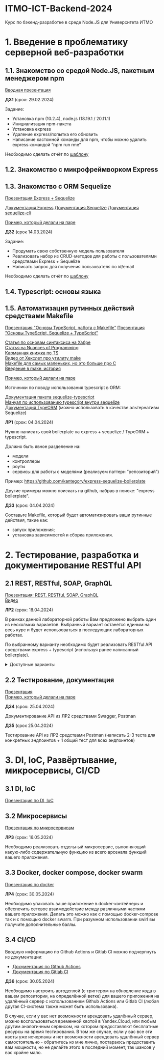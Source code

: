 # ITMO-ICT-Backend-2024

Курс по бэкенд-разработке в среде Node.JS для Университета ИТМО

# 1. Введение в проблематику серверной веб-разработки
## 1.1. Знакомство со средой Node.JS, пакетным менеджером npm

[Вводная презентация](https://docs.google.com/presentation/d/1jPnw4sra6DSnoHs6OIp7LF9t68blBGKu_FKxSyGUX3k/edit?usp=sharing)

**ДЗ1** (срок: 29.02.2024)

Задание:

- Установка npm (10.2.4), node.js (18.19.1 / 20.11.1)
- Инициализация npm-пакета
- Установка express
- Удаление express/попытка его обновить
- Написание кастомной команды для npm, чтобы можно удалить express командой “npm run rme”

Необходимо сделать отчёт по [шаблону](https://docs.google.com/document/d/1aAUawxv6_5k_Na7bLqrfUFANodyl89uPHXY4IKXS8WE/edit?usp=sharing)

## 1.2. Знакомство с микрофреймворком Express
## 1.3. Знакомство с ORM Sequelize

[Презентация Express + Sequelize](https://docs.google.com/presentation/d/1QAyV4WYFkILzhd-f13J06z94X6vAmWrWlfM6RNvXiGo/edit?usp=sharing)

[Документация Express](http://expressjs.com/en/starter/hello-world.html)
[Документация Sequelize](https://sequelize.org/master/)
[Документация sequelize-cli](https://openbase.com/js/sequelize-cli/documentation)

[Пример, который делали на паре](https://github.com/kantegory/mentoring/tree/master/14_express_example)

**ДЗ2** (срок 14.03.2024)

Задание:

- Продумать свою собственную модель пользователя
- Реализовать набор из CRUD-методов для работы с пользователями средствами Express + Sequelize
- Написать запрос для получения пользователя по id/email

Необходимо сделать отчёт по [шаблону](https://docs.google.com/document/d/1aAUawxv6_5k_Na7bLqrfUFANodyl89uPHXY4IKXS8WE/edit?usp=sharing)

## 1.4. Typescript: основы языка
## 1.5. Автоматизация рутинных действий средствами Makefile

[Презентация "Основы TypeScript, работа с Makefile"](https://docs.google.com/presentation/d/11LDwQ0tV_YmnsBNXtNYqB2yoEwfEK8UkzYIH6r0G3GI/edit?usp=sharing)
[Презентация "Основы TypeScript, Sequelize + TypeScript"](https://docs.google.com/presentation/d/14uSAQEZj6Lk-VC5rmvT0Gi1XWO1EX24g3ljL1u4KECg/edit?usp=sharing)

[Статья по основам синтаксиса на Хабре](https://habr.com/ru/company/nix/blog/301002/)  
[Статья на Nuances of Programming](https://nuancesprog.ru/p/14210/)  
[Карманная книжка по TS](https://typescript-handbook.ru/docs/ts-1/)  
[Видео от Хекслет про утилиту make](https://www.youtube.com/watch?v=pK9mF5aK05Q)  
[Makefile для самых маленьких, но это больше про C](https://habr.com/ru/post/155201/)  
[Введение в make: история](http://pushorigin.ru/bash/make)  

[Пример, который делали на паре](https://github.com/kantegory/mentoring/tree/master/15_express_typescript_example)

Источники по поводу использования typescript в ORM:

[Документация пакета sequelize-typescript](https://www.npmjs.com/package/sequelize-typescript)  
[Мануал по использованию typescript внутри sequelize](https://sequelize.org/master/manual/typescript.html)  
[Документация TypeORM](https://typeorm.io/) (можно использовать в качестве альтернативы Sequelize)  

**ЛР1** (срок: 04.04.2024)

Нужно написать свой boilerplate на express + sequelize / TypeORM + typescript.

Должно быть явное разделение на:
- модели
- контроллеры
- роуты
- сервисы для работы с моделями (реализуем паттерн “репозиторий”)

Пример: https://github.com/kantegory/express-sequelize-boilerplate 

Другие примеры можно поискать на github, набрав в поиске: "express boilerplate".

**ДЗ3** (срок: 04.04.2024)

Составьте Makefile, который будет автоматизировать ваши рутинные действия, такие как:

- запуск приложения;
- установка зависимостей и сборка приложения.

# 2. Тестирование, разработка и документирование RESTful API

## 2.1 REST, RESTful, SOAP, GraphQL

[Презентация: REST, RESTful, SOAP, GraphQL](https://docs.google.com/presentation/d/1ybKVSHdytRT0kugKoyy5t19WOaevwJBxrx7u1hg33NE/edit?usp=sharing)  
[Видео](https://www.youtube.com/watch?v=we4NVJtY_4E)

**ЛР2** (срок: 18.04.2024)

В рамках данной лабораторной работы Вам предложено выбрать один из нескольких вариантов. Выбранный вариант останется единым на весь курс и будет использоваться в последующих лабораторных работах.

По выбранному варианту необходимо будет реализовать RESTful API средствами express + typescript (используя ранее написанный boilerplate).

<details>
  <summary>Доступные варианты</summary>

1) Платформа для проведения онлайн-хакатонов (пример: https://devpost.com)

Есть несколько сущностей: жюри хакатона, участники, главный администратор, кураторы задач. У участников есть возможность выбрать одну из задач (регистрируется и имеет доступ к системе только капитан команды), после выбора задачи капитан может предложить решение, скачать какие-то файлы, которые ему предложены, посмотреть на ссылки, которые есть в задаче.

Ссылки и файлы к задачам добавляют кураторы задач через отдельный админский интерфейс, кроме того у них есть доступ к решениям, как и у членов жюри. Куратор может назначаться только на одну задачу и проводить консультации (например, в Zoom, ссылку на консультацию он крепит к самой задаче и это выводится у команды в ЛК). Жюри может оценивать решения участников, с комментариями, сортировать решения по дате публикации.

Капитан при регистрации заполняет только свои учётные данные, после в кабинете команды — он может заполнить данные по каждому участнику, название команды и какой-нибудь условный девиз/описание.

У главного админа есть доступ ко всему, но он не может добавлять команды и редактировать их решения. Так же, не имеет права оценивать решения участников. Только просматривать. Ещё он может создавать задачи, которые потом будут дополнять кураторы. Ну и назначать кураторов на задачи, разумеется.

**В качестве микросервисов можно вынести**: сервис авторизации, сервис для консультаций, сервис для оценки решений участников членами жюри.

***Поскольку этот вариант является довольно объёмным и сложным — для его выполнения можно объединиться в команды по 2-3 человека, но нужно об этом заранее предупредить.***

2) Сервис для буккроссинга. Требуемый функционал: регистрация, авторизация, создание списка своих книг, создание заявок на обмен книгами, работа с заявками на обмен.

**В качестве микросервисов можно вынести**: сервис для парсинга открытых источников с книгами, сервис для работы с заявками на обмен, сервис авторизации.

3) Сервис-помощник в планировании путешествий. Требуемый функционал: регистрация, авторизация, создание профиля, создание поездки с заполнением информации о ней, поиск по существующим предложениям для поездок, предложения для новой созданной поездки на основе интересов пользователя.

**В качестве микросервисов можно вынести**: сервис для авторизации и регистрации, сервис для парсинга открытых источников с достопримечательностями, сервис для организации поездок.

***Можно сделать в паре при двух условиях: наличие рекомендательной системы для предложения мест, которые стоит посетить или увеличение объёма работы в несколько раз (это надо согласовать).***

4) Сервис для управления умным домом. Требуемый функционал: регистрация, авторизация, создание профиля, добавление нового устройства, настройка устройства, создание сценариев, запуск сценариев по триггерам/либо по времени (запуск сценариев можно сымитировать, главное, чтобы о запуске сохранилась информация в логах).

**В качестве микросервиса можно вынести**: сервис для авторизации и регистрации, сервис для работы с устройствами, сервис для запуска сценариев.

5) Сервис для работы с магазином одежды. Требуемый функционал: регистрация, авторизация, создание профиля, работа с товарами, просмотр количества единиц товара, управление скидками и акциями, работа с базой клиентов.

**В качестве микросервиса можно вынести**: сервис для авторизации и регистрации, сервис учёта товаров, сервис для покупок товаров, сервис для управлениями скидками, сервис парсинга товаров из открытых источников данных.

***Можно сделать в паре при двух условиях: наличие рекомендательной системы для предложения мест, которые стоит посетить или увеличение объёма работы в несколько раз (это надо согласовать).***
  
6) Любое API, которое вам интересно реализовать

Да, всё верно. Вы можете предложить свой вариант, необходимо отдельно его согласовать со мной.

Он **обязательно** должен включать в себя следующий функционал:

- Вход

- Регистрация

- Личный кабинет пользователя

- Поиск с возможностью фильтрации
</details>

## 2.2 Тестирование, документация

[Презентация](https://docs.google.com/presentation/d/1VDH4LND0R4vn0WBGt96XdJfZEH3GxEESnGS0X3KPT9Q/edit?usp=sharing)  
[Пример, который делали на паре](https://github.com/kantegory/mentoring/tree/master/24_postman_example)

**ДЗ4** (срок: 25.04.2024)

Документирование API из ЛР2 средствами Swagger, Postman

**ДЗ5** (срок 25.04.2024)

Тестирование API из ЛР2 средствами Postman (написать 2-3 теста для конкретных эндпоинтов + 1 общий тест для всех эндпоинтов)

# 3. DI, IoC, Развёртывание, микросервисы, CI/CD

## 3.1 DI, IoC

[Презентация по DI, IoC](https://docs.google.com/presentation/d/1yXC0oczjMlvYeFOKedzOLcct_C1FoLJl1kLXeXAu5DE/edit?usp=sharing)

## 3.2 Микросервисы

[Презентация по микросервисам](https://docs.google.com/presentation/d/1pwV0WHDG2QoV5GK067dd1nbq4_RDQUambryIfVjWQnw/edit?usp=sharing)

**ЛР3** (срок: 16.05.2024)

Необходимо реализовать отдельный микросервис, выполняющий какую-либо содержательную функцию из всего арсенала функций вашего приложения.

## 3.3 Docker, docker compose, docker swarm

[Презентация по docker](https://docs.google.com/presentation/d/1QhqPb2nmiwmzZ_e6pcAHAGHRHlep1i04OEmE8PsKRxA/edit?usp=sharing)

**ЛР4** (срок: 30.05.2024)

Необходимо упаковать ваше приложение в docker-контейнеры и обеспечить сетевое взаимодействие между различными частями вашего приложения. Делать это можно как с помощью docker-compose так и с помощью docker swarm. При разумном использовании swirl вы получите дополнительные баллы.


## 3.4 CI/CD

Вводную информацию по Github Actions и Gitlab CI можно подчерпнуть из документации:

- [Документация по Github Actions](https://docs.github.com/en/actions)
- [Документация по Gitlab CI](https://docs.gitlab.com/ee/ci/)

**ДЗ6** (срок: 30.05.2024)

Необходимо настроить автодеплой (с триггером на обновление кода в вашем репозитории, на определённой ветке) для вашего приложения на удалённый сервер с использованием Github Actions или Gitlab CI (любая другая CI-система также может быть использована). 

В случае, если у вас нет возможности арендовать удалённый сервер, можно воспользоваться временной квотой в Yandex.Cloud, или любым другим аналогичным сервисом, на котором предоставляют бесплатные ресурсы на время тестирования. В том же случае, если у вас все эти квоты уже исчерпаны и нет возможности арендовать удалённый сервер самостоятельно - обратитесь ко мне лично, постараюсь предоставить вам мощности, но не делайте этого в последний момент, так шансов у вас крайне мало.

